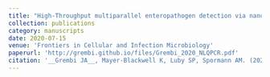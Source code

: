```yaml
---
title: "High-Throughput multiparallel enteropathogen detection via nano-liter qPCR"
collection: publications
category: manuscripts
date: 2020-07-15
venue: 'Frontiers in Cellular and Infection Microbiology'
paperurl: 'http://grembi.github.io/files/Grembi_2020_NLQPCR.pdf'
citation: '__Grembi JA__, Mayer-Blackwell K, Luby SP, Spormann AM. (2020). &quot;High-Throughput multiparallel enteropathogen detection via nano-liter qPCR.&quot; <i>Front. Cell. Infect. Microbiol.</i>. 10(351).'
---
```

